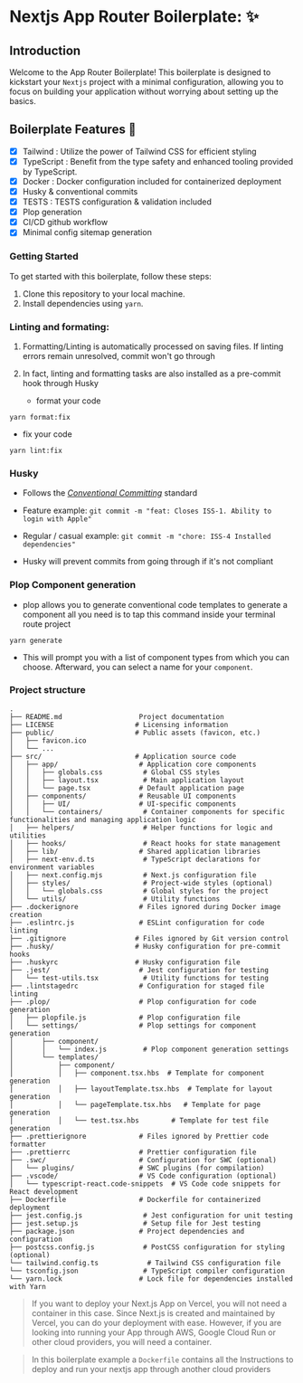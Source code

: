 # Nextjs App Router Boilerplate: ✨

## Introduction

Welcome to the App Router Boilerplate! This boilerplate is designed to kickstart your `Nextjs` project with a minimal configuration, allowing you to focus on building your application without worrying about setting up the basics.

## Boilerplate Features 👀

- [x] Tailwind : Utilize the power of Tailwind CSS for efficient styling
- [x] TypeScript : Benefit from the type safety and enhanced tooling provided by TypeScript.
- [x] Docker : Docker configuration included for containerized deployment
- [x] Husky & conventional commits
- [x] TESTS : TESTS configuration & validation included
- [x] Plop generation
- [x] CI/CD github workflow
- [x] Minimal config sitemap generation

### Getting Started

To get started with this boilerplate, follow these steps:

1. Clone this repository to your local machine.
2. Install dependencies using `yarn`.

### Linting and formating:

1. Formatting/Linting is automatically processed on saving files. If linting errors remain unresolved, commit won't go through
2. In fact, linting and formatting tasks are also installed as a pre-commit hook through Husky

   - format your code

```shell
yarn format:fix
```

- fix your code

```shell
yarn lint:fix
```

### Husky

- Follows the [_Conventional Committing_](https://www.conventionalcommits.org/en/v1.0.0/) standard

- Feature example: `git commit -m "feat: Closes ISS-1. Ability to login with Apple"`
- Regular / casual example: `git commit -m "chore: ISS-4 Installed dependencies"`
- Husky will prevent commits from going through if it's not compliant

### Plop Component generation

- plop allows you to generate conventional code templates
  to generate a component all you need is to tap this command inside your terminal route project

```shell
yarn generate
```

- This will prompt you with a list of component types from which you can choose. Afterward, you can select a name for your `component`.

### Project structure

```
.
├── README.md                   Project documentation
├── LICENSE                    # Licensing information
├── public/                    # Public assets (favicon, etc.)
│   ├── favicon.ico
│   └── ...
├── src/                       # Application source code
│   ├── app/                    # Application core components
│   │   ├── globals.css          # Global CSS styles
│   │   ├── layout.tsx           # Main application layout
│   │   └── page.tsx            # Default application page
│   ├── components/             # Reusable UI components
│   │   ├── UI/                 # UI-specific components
│   │   └── containers/          # Container components for specific functionalities and managing application logic
│   ├── helpers/                 # Helper functions for logic and utilities
│   ├── hooks/                   # React hooks for state management
│   ├── lib/                    # Shared application libraries
│   ├── next-env.d.ts            # TypeScript declarations for environment variables
│   ├── next.config.mjs          # Next.js configuration file
│   ├── styles/                  # Project-wide styles (optional)
│   │   └── globals.css          # Global styles for the project
│   └── utils/                   # Utility functions
├── .dockerignore               # Files ignored during Docker image creation
├── .eslintrc.js                # ESLint configuration for code linting
├── .gitignore                 # Files ignored by Git version control
├── .husky/                    # Husky configuration for pre-commit hooks
├── .huskyrc                   # Husky configuration file
├── .jest/                      # Jest configuration for testing
│   └── test-utils.tsx           # Utility functions for testing
├── .lintstagedrc               # Configuration for staged file linting
├── .plop/                      # Plop configuration for code generation
│   ├── plopfile.js             # Plop configuration file
│   └── settings/               # Plop settings for component generation
│       ├── component/
│       │   └── index.js         # Plop component generation settings
│       └── templates/
│           ├── component/
│           │   ├── component.tsx.hbs  # Template for component generation
│           │   ├── layoutTemplate.tsx.hbs  # Template for layout generation
│           │   └── pageTemplate.tsx.hbs   # Template for page generation
│           │   └── test.tsx.hbs        # Template for test file generation
├── .prettierignore             # Files ignored by Prettier code formatter
├── .prettierrc                 # Prettier configuration file
├── .swc/                       # Configuration for SWC (optional)
│   └── plugins/                # SWC plugins (for compilation)
├── .vscode/                    # VS Code configuration (optional)
│   └── typescript-react.code-snippets  # VS Code code snippets for React development
├── Dockerfile                  # Dockerfile for containerized deployment
├── jest.config.js               # Jest configuration for unit testing
├── jest.setup.js                # Setup file for Jest testing
├── package.json                # Project dependencies and configuration
├── postcss.config.js            # PostCSS configuration for styling (optional)
└── tailwind.config.ts            # Tailwind CSS configuration file
└── tsconfig.json                # TypeScript compiler configuration
└── yarn.lock                   # Lock file for dependencies installed with Yarn
```

> If you want to deploy your Next.js App on Vercel, you will not need a container in this case. Since Next.js is created and maintained by Vercel, you can do your deployment with ease. However, if you are looking into running your App through AWS, Google Cloud Run or other cloud providers, you will need a container.

> In this boilerplate example a `Dockerfile` contains all the Instructions to deploy and run your nextjs app through another cloud providers
